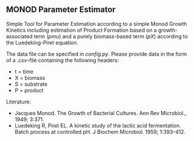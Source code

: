 **MONOD Parameter Estimator**
-

Simple Tool for Parameter Estimation according to a simple Monod Growth Kinetics including estimation of Product Formation based on a growth-associated term (*pmu*) and a purely biomass-based term (*pX*) according to the Luedeking-Piret equation. 

The data file can be specified in *config.py*. Please provide data in the form of a *.csv*-file containing the following headers:

* t = time
* X = biomass
* S = substrate
* P = product

Literature:
* Jacques Monod. The Growth of Bacterial Cultures. Ann Rev Microbiol., 1949; 3:371.
* Luedeking R, Piret EL. A kinetic study of the lactic acid fermentation. Batch process at controlled pH. J Biochem Microbiol. 1959; 1:393–412.